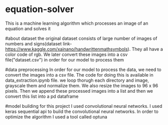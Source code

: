 # equation-solver
This is a machine learning algorithm which processes an image of an equation and solves it

#about dataset
the original dataset consists of large number of images of numbers and signs(dataset link-https://www.kaggle.com/xainano/handwrittenmathsymbols). They all have a color code of rgb. We later convert these images into a csv file("dataset.csv") in order
for our model to process them

#data preprocessing
In order for our model to process the data, we need to convert the images into a csv file. The code for doing this is available in data_extraction.ipynb file. we loop thorugh each directory
and image, grayscale them and normalize them. We also resize the images to 96 x 96 pixels. Then we append these processed images into a list and then we convert this list into a pd
dataframe

#model building
for this project I used convolutional neural networks. I used keras sequential api to build the convolutional neural networks. In order to optimize the algorithm I used a tool called optuna
